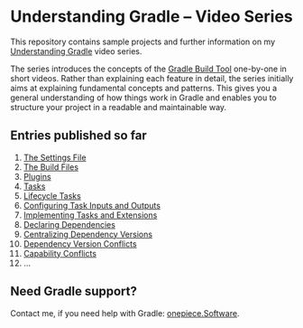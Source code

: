 # Understanding Gradle – Video Series

This repository contains sample projects and further information on my [Understanding Gradle](https://www.youtube.com/playlist?list=PLWQK2ZdV4Yl2k2OmC_gsjDpdIBTN0qqkE) video series.

The series introduces the concepts of the [Gradle Build Tool](https://github.com/gradle/gradle) one-by-one in short videos.
Rather than explaining each feature in detail, the series initially aims at explaining fundamental concepts and patterns.
This gives you a general understanding of how things work in Gradle and enables you to structure your project in a readable and maintainable way.

## Entries published so far

1. [The Settings File](01_The_Settings_File)
2. [The Build Files](02_The_Build_Files)
3. [Plugins](03_Plugins)
4. [Tasks](04_Tasks)
5. [Lifecycle Tasks](05_Lifecycle_Tasks)
6. [Configuring Task Inputs and Outputs](06_Configuring_Task_Inputs_And_Outputs)
7. [Implementing Tasks and Extensions](07_Implementing_Tasks_and_Extensions)
8. [Declaring Dependencies](08_Declaring_Dependencis)
9. [Centralizing Dependency Versions](09_Centralizing_Dependency_Versions)
10. [Dependency Version Conflicts](10_Dependency_Version_Conflicts)
11. [Capability Conflicts](11_Capability_Conflicts)
12. ...

## Need Gradle support?

Contact me, if you need help with Gradle: [onepiece.Software](http://onepiece.software).
